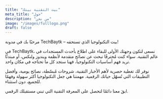 ```yaml
---
title: "بيت التقنية بيتك"
meta_title: "حول"
description: "من نحن"
image: "/images/fulllogo.png"
draft: false
---
```


مرحبًا بك في مدونة TechBaytk – بيت التكنولوجيا الذي تستحقه!

في TechBaytk، نسعى لتكون وجهتك الأولى للبقاء على اطلاع بأحدث المستجدات في عالم التقنية. سواء كنت مُحترفًا تبحث عن نصائح متقدمة لأنظمة ويندوز ولنكس، أو مبتدئًا تريد فهم أساسيات التكنولوجيا، فهنا ستجد كل ما تحتاجه في مكان واحد.

نوفر لك تغطية حصرية لأهم الأخبار التقنية، شروحات مُبسّطة، نصائح يومية، وأفضل التطبيقات التي تُسهّل حياتك الرقمية. مهمتنا هي جعل التكنولوجيا أكثر سهولة وفهمًا للجميع، دون استثناء.

ابقَ معنا دائمًا لتحصل على المعرفة التقنية التي تبني مستقبلك الرقمي.
